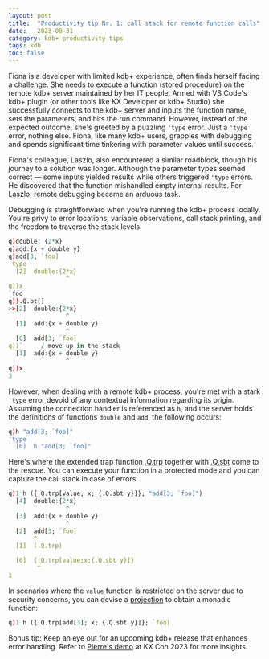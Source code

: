 ```yaml
---
layout: post
title:  "Productivity tip Nr. 1: call stack for remote function calls"
date:   2023-08-31
category: kdb+ productivity tips
tags: kdb
toc: false
---
```

Fiona is a developer with limited kdb+ experience, often finds herself facing a challenge. She needs to execute a function (stored procedure) on the remote kdb+ server maintained by her IT people. Armed with VS Code's kdb+ plugin (or other tools like KX Developer or kdb+ Studio) she successfully connects to the kdb+ server and inputs the function name, sets the parameters, and hits the run command. However, instead of the expected outcome, she's greeted by a puzzling `'type` error. Just a `'type` error, nothing else. Fiona, like many kdb+ users, grapples with debugging and spends significant time tinkering with parameter values until success.

Fiona's colleague, Laszlo, also encountered a similar roadblock, though his journey to a solution was longer. Although the parameter types seemed correct — some inputs yielded results while others triggered `'type` errors. He discovered that the function mishandled empty internal results. For Laszlo, remote debugging became an arduous task.

Debugging is straightforward when you're running the kdb+ process locally. You're privy to error locations, variable observations, call stack printing, and the freedom to traverse the stack levels.

```q
q)double: {2*x}
q)add:{x + double y}
q)add[3; `foo]
'type
  [2]  double:{2*x}
                ^
q))x
`foo
q)).Q.bt[]
>>[2]  double:{2*x}
                ^
  [1]  add:{x + double y}
                ^
  [0]  add[3; `foo]
q))`     / move up in the stack
  [1]  add:{x + double y}
                ^
q))x
3
```

However, when dealing with a remote kdb+ process, you're met with a stark `'type` error devoid of any contextual information regarding its origin. Assuming the connection handler is referenced as `h`, and the server holds the definitions of functions `double` and `add`, the following occurs:

```q
q)h "add[3; `foo]"
'type
  [0]  h "add[3; `foo]"
```

Here's where the extended trap function [.Q.trp](https://code.kx.com/q/ref/dotq/#trp-extend-trap)  together with [.Q.sbt](https://code.kx.com/q/ref/dotq/#sbt-string-backtrace) come to the rescue. You can execute your function in a protected mode and you can capture the call stack in case of errors:

```q
q)1 h ({.Q.trp[value; x; {.Q.sbt y}]}; "add[3; `foo]")
  [4]  double:{2*x}
                ^
  [3]  add:{x + double y}
                ^
  [2]  add[3; `foo]
       ^
  [1]  (.Q.trp)

  [0]  {.Q.trp[value;x;{.Q.sbt y}]}
        ^
1
```

In scenarios where the `value` function is restricted on the server due to security concerns, you can devise a [projection](https://code.kx.com/q/basics/application/#projection) to obtain a monadic function:

```q
q)1 h ({.Q.trp[add[3]; x; {.Q.sbt y}]}; `foo)
```

Bonus tip: Keep an eye out for an upcoming kdb+ release that enhances error handling. Refer to [Pierre's demo](https://kx.com/videos/kx-con-23-kx-core-developments/) at KX Con 2023 for more insights.


